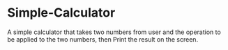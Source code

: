 # Simple-Calculator
A simple calculator that takes two numbers from user and the operation to be applied to the two numbers, then Print the result on the screen.
